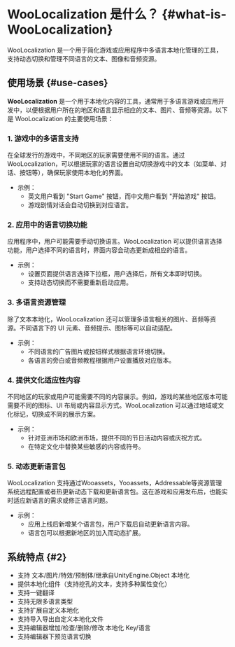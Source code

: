 # WooLocalization 是什么？ {#what-is-WooLocalization}

WooLocalization 是一个用于简化游戏或应用程序中多语言本地化管理的工具，支持动态切换和管理不同语言的文本、图像和音频资源。

<!-- <div class="tip custom-block" style="padding-top: 8px">

只是想尝试一下？跳到[快速开始](./get-started)。

</div> -->

## 使用场景 {#use-cases}

**WooLocalization** 是一个用于本地化内容的工具，通常用于多语言游戏或应用开发中，以便根据用户所在的地区和语言显示相应的文本、图片、音频等资源。以下是 WooLocalization 的主要使用场景：

### 1. 游戏中的多语言支持
在全球发行的游戏中，不同地区的玩家需要使用不同的语言。通过 WooLocalization，可以根据玩家的语言设置自动切换游戏中的文本（如菜单、对话、按钮等），确保玩家使用本地化的界面。

- 示例：
    - 英文用户看到 "Start Game" 按钮，而中文用户看到 "开始游戏" 按钮。
    - 游戏剧情对话会自动切换到对应语言。

### 2. 应用中的语言切换功能
应用程序中，用户可能需要手动切换语言。WooLocalization 可以提供语言选择功能，用户选择不同的语言时，界面内容会动态更新成相应的语言。

- 示例：
    - 设置页面提供语言选择下拉框，用户选择后，所有文本即时切换。
    - 支持动态切换而不需要重新启动应用。

### 3. 多语言资源管理
除了文本本地化，WooLocalization 还可以管理多语言相关的图片、音频等资源。不同语言下的 UI 元素、音频提示、图标等可以自动适配。

- 示例：
    - 不同语言的广告图片或按钮样式根据语言环境切换。
    - 各语言的旁白或音频教程根据用户设置播放对应版本。

### 4. 提供文化适应性内容
不同地区的玩家或用户可能需要不同的内容展示。例如，游戏的某些地区版本可能需要不同的图标、UI 布局或内容显示方式。WooLocalization 可以通过地域或文化标记，切换成不同的展示方案。

- 示例：
    - 针对亚洲市场和欧洲市场，提供不同的节日活动内容或庆祝方式。
    - 在特定文化中替换某些敏感的内容或符号。

### 5. 动态更新语言包
WooLocalization 支持通过Wooassets，Yooassets，Addressable等资源管理系统远程配置或者热更新动态下载和更新语言包。这在游戏和应用发布后，也能实时适应新语言的需求或修正语言问题。

- 示例：
    - 应用上线后新增某个语言包，用户下载后自动更新语言内容。
    - 语言包可以根据新地区的加入而动态扩展。


## 系统特点 {#2}

*  支持  文本/图片/特效/预制体/继承自UnityEngine.Object 本地化
*  提供本地化组件（支持挖孔的文本，支持多种属性变化）
*  支持一键翻译 
*  支持无限多语言类型
*  支持扩展自定义本地化
*  支持导入导出自定义本地化文件
*  支持编辑器增加/检查/删除/修改   本地化 Key/语言
*  支持编辑器下预览语言切换